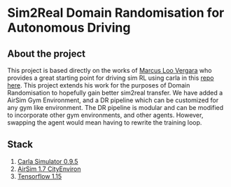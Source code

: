 # Sim2Real Domain Randomisation for Autonomous Driving

<!---THIS DOCUMENT IS A WORK-IN-PROGRESS--->

## About the project
This project is based directly on the works of [Marcus Loo Vergara](https://github.com/bitsauce) who provides a great starting point for 
driving sim RL using carla in this [repo here](https://github.com/bitsauce/Carla-ppo). This project
extends his work for the purposes of Domain Randomisation to hopefully gain better sim2real transfer.
We have added a AirSim Gym Environment, and a DR pipeline which can be customized for any gym like 
environment. The DR pipeline is modular and can be modified to incorporate other gym environments,
and other agents. However, swapping the agent would mean having to rewrite the training loop.

## Stack
1. [Carla Simulator 0.9.5](https://github.com/carla-simulator/carla/releases/tag/0.9.5)
2. [AirSim 1.7 CityEnviron](https://github.com/microsoft/AirSim/releases/tag/v1.7.0-windows)
3. [Tensorflow 1.15](https://github.com/tensorflow/docs/tree/master/site/en/r1)

<!--3. [AirSim 1.7 AirSimNH(Linux)](https://github.com/microsoft/AirSim/releases/tag/v1.7.0-linux)-->
